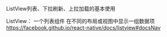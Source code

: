 ListView列表、下拉刷新、上拉加载的基本使用

ListView：
    一个列表组件
    在不同的布局或视图中显示一组数据项
    https://facebook.github.io/react-native/docs/listview#docsNav
